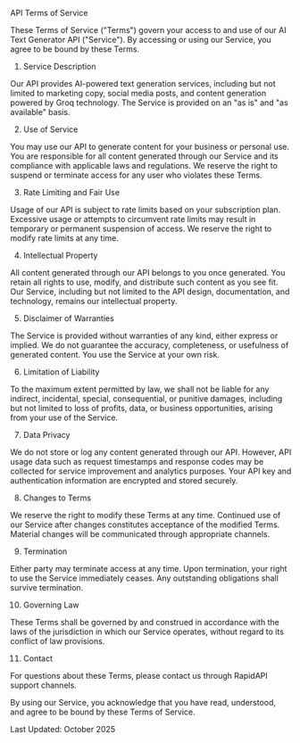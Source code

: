 API Terms of Service

These Terms of Service ("Terms") govern your access to and use of our AI Text Generator API ("Service"). By accessing or using our Service, you agree to be bound by these Terms.

1. Service Description

Our API provides AI-powered text generation services, including but not limited to marketing copy, social media posts, and content generation powered by Groq technology. The Service is provided on an "as is" and "as available" basis.

2. Use of Service

You may use our API to generate content for your business or personal use. You are responsible for all content generated through our Service and its compliance with applicable laws and regulations. We reserve the right to suspend or terminate access for any user who violates these Terms.

3. Rate Limiting and Fair Use

Usage of our API is subject to rate limits based on your subscription plan. Excessive usage or attempts to circumvent rate limits may result in temporary or permanent suspension of access. We reserve the right to modify rate limits at any time.

4. Intellectual Property

All content generated through our API belongs to you once generated. You retain all rights to use, modify, and distribute such content as you see fit. Our Service, including but not limited to the API design, documentation, and technology, remains our intellectual property.

5. Disclaimer of Warranties

The Service is provided without warranties of any kind, either express or implied. We do not guarantee the accuracy, completeness, or usefulness of generated content. You use the Service at your own risk.

6. Limitation of Liability

To the maximum extent permitted by law, we shall not be liable for any indirect, incidental, special, consequential, or punitive damages, including but not limited to loss of profits, data, or business opportunities, arising from your use of the Service.

7. Data Privacy

We do not store or log any content generated through our API. However, API usage data such as request timestamps and response codes may be collected for service improvement and analytics purposes. Your API key and authentication information are encrypted and stored securely.

8. Changes to Terms

We reserve the right to modify these Terms at any time. Continued use of our Service after changes constitutes acceptance of the modified Terms. Material changes will be communicated through appropriate channels.

9. Termination

Either party may terminate access at any time. Upon termination, your right to use the Service immediately ceases. Any outstanding obligations shall survive termination.

10. Governing Law

These Terms shall be governed by and construed in accordance with the laws of the jurisdiction in which our Service operates, without regard to its conflict of law provisions.

11. Contact

For questions about these Terms, please contact us through RapidAPI support channels.

By using our Service, you acknowledge that you have read, understood, and agree to be bound by these Terms of Service.

Last Updated: October 2025

